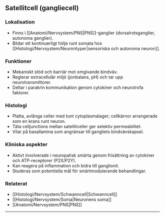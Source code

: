 ## Satellitcell (gangliecell)

### Lokalisation
- Finns i [[Anatomi/Nervsystem/PNS|PNS]]-ganglier (dorsalrotsganglier, autonoma ganglier).  
- Bildar ett kontinuerligt hölje runt somata hos [[Histologi/Nervsystem/Neurontyper|sensoriska och autonoma neuron]].

### Funktioner
- Mekaniskt stöd och barriär mot omgivande bindväv.  
- Reglerar extracellulär miljö (jonbalans, pH) och tar upp neurotransmittorer.  
- Deltar i parakrin kommunikation genom cytokiner och neurotrofa faktorer.

### Histologi
- Platta, avlånga celler med tunt cytoplasmalager; cellkärnor arrangerade som en krans runt neuron.  
- Täta celljunctions mellan satellitceller ger selektiv permeabilitet.  
- Vilar på basallamina som angränsar till gangliets bindvävskapsel.

### Kliniska aspekter
- Aktivt involverade i neuropatisk smärta genom frisättning av cytokiner och ATP-receptorer (P2X/P2Y).  
- Kan reagera på inflammation och bidra till ganglionit.  
- Studeras som potentiella mål för smärtmodulerande behandlingar.

### Relaterat
- [[Histologi/Nervsystem/Schwanncell|Schwanncell]]  
- [[Histologi/Nervsystem/Soma|Neuronens soma]]  
- [[Anatomi/Nervsystem/PNS|PNS]]  

---
